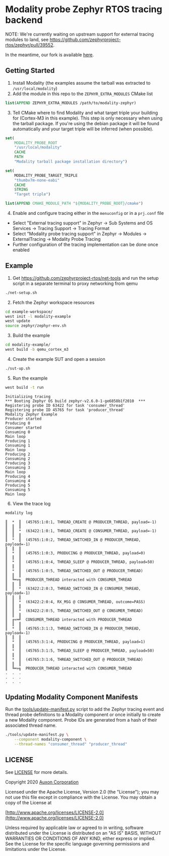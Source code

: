 # Modality probe Zephyr RTOS tracing backend

NOTE: We're currently waiting on upstream support for external tracing modules to land,
see https://github.com/zephyrproject-rtos/zephyr/pull/39552.

In the meantime, our fork is available [here](https://github.com/auxoncorp/zephyr/tree/add-external-tracing-support-v2.6.0).

## Getting Started

1. Install Modality (the examples assume the tarball was extracted to `/usr/local/modality`)
2. Add the module in this repo to the `ZEPHYR_EXTRA_MODULES` CMake list
  ```cmake
  list(APPEND ZEPHYR_EXTRA_MODULES /path/to/modality-zephyr)
  ```
3. Tell CMake where to find Modality and what target triple your building for (Cortex-M3 in this example).
   This step is only necessary when using the tarball package. If you're using the debian package it
   will be found automatically and your target triple will be inferred (when possible).
  ```cmake
  set(
      MODALITY_PROBE_ROOT
      "/usr/local/modality"
      CACHE
      PATH
      "Modality tarball package installation directory")

  set(
      MODALITY_PROBE_TARGET_TRIPLE
      "thumbv7m-none-eabi"
      CACHE
      STRING
      "Target triple")

  list(APPEND CMAKE_MODULE_PATH "${MODALITY_PROBE_ROOT}/cmake")
  ```
4. Enable and configure tracing either in the `menuconfig` or in a `prj.conf` file
  * Select "External tracing support" in Zephyr → Sub Systems and OS Services → Tracing Support → Tracing Format
  * Select "Modality probe tracing support" in Zephyr → Modules → ExternalTracing → Modality Probe Tracing
  * Further configuration of the tracing implementation can be done once enabled

## Example

1. Get https://github.com/zephyrproject-rtos/net-tools and run the setup script in a separate terminal to proxy networking from qemu
```bash
./net-setup.sh
```
2. Fetch the Zephyr workspace resources
  ```bash
  cd example-workspace/
  west init -l modality-example
  west update
  source zephyr/zephyr-env.sh
  ```
3. Build the example
  ```bash
  cd modality-example/
  west build -b qemu_cortex_m3
  ```
4. Create the example SUT and open a session
  ```bash
  ./sut-up.sh
  ```
5. Run the example
  ```bash
  west build -t run
  ```
  ```text
  Initializing tracing
  *** Booting Zephyr OS build zephyr-v2.6.0-1-ge6858b1f2010  ***
  Registering probe ID 63422 for task 'consumer_thread'
  Registering probe ID 45765 for task 'producer_thread'
  Modality Zephyr Example
  Producer started
  Producing 0
  Consumer started
  Consuming 0
  Main loop
  Producing 1
  Consuming 1
  Main loop
  Producing 2
  Consuming 2
  Producing 3
  Consuming 3
  Main loop
  Producing 4
  Consuming 4
  Producing 5
  Consuming 5
  Main loop
  ```
6. View the trace log
  ```bash
  modality log
  ```
  ```text
  ║  *  ║  (45765:1:0:1, THREAD_CREATE @ PRODUCER_THREAD, payload=-1)
  ║  ║  ║
  ║  ║  *  (63422:1:0:1, THREAD_CREATE @ CONSUMER_THREAD, payload=-1)
  ║  ║  ║
  ║  *  ║  (45765:1:0:2, THREAD_SWITCHED_IN @ PRODUCER_THREAD, payload=-1)
  ║  ║  ║
  ║  *  ║  (45765:1:0:3, PRODUCING @ PRODUCER_THREAD, payload=0)
  ║  ║  ║
  ║  *  ║  (45765:1:0:4, THREAD_SLEEP @ PRODUCER_THREAD, payload=50)
  ║  ║  ║
  ║  *  ║  (45765:1:0:5, THREAD_SWITCHED_OUT @ PRODUCER_THREAD)
  ║  ║  ║
  ║  ╚═»╗  PRODUCER_THREAD interacted with CONSUMER_THREAD
  ║  ║  ║
  ║  ║  *  (63422:2:0:3, THREAD_SWITCHED_IN @ CONSUMER_THREAD, payload=-1)
  ║  ║  ║
  ║  ║  *  (63422:2:0:4, RX_MSG @ CONSUMER_THREAD, outcome=PASS)
  ║  ║  ║
  ║  ║  *  (63422:2:0:5, THREAD_SWITCHED_OUT @ CONSUMER_THREAD)
  ║  ║  ║
  ║  ╔«═╝  CONSUMER_THREAD interacted with PRODUCER_THREAD
  ║  ║  ║
  ║  *  ║  (45765:3:1:3, THREAD_SWITCHED_IN @ PRODUCER_THREAD, payload=-1)
  ║  ║  ║
  ║  *  ║  (45765:3:1:4, PRODUCING @ PRODUCER_THREAD, payload=1)
  ║  ║  ║
  ║  *  ║  (45765:3:1:5, THREAD_SLEEP @ PRODUCER_THREAD, payload=50)
  ║  ║  ║
  ║  *  ║  (45765:3:1:6, THREAD_SWITCHED_OUT @ PRODUCER_THREAD)
  ║  ║  ║
  ║  ╚═»╗  PRODUCER_THREAD interacted with CONSUMER_THREAD
  .  .  .
  .  .  .
  .  .  .
  ```

## Updating Modality Component Manifests

Run the [tools/update-manifest.py](tools/update-manifest.py) script to
add the Zephyr tracing event and thread probe definitions to a Modality component
or once initially to create a new Modality component.
Probe IDs are generated from a hash of their associated thread name.

```bash
./tools/update-manifest.py \
    --component modality-component \
    --thread-names "consumer_thread" "producer_thread"
```

## LICENSE

See [LICENSE](./LICENSE) for more details.

Copyright 2020 [Auxon Corporation](https://auxon.io)

Licensed under the Apache License, Version 2.0 (the "License");
you may not use this file except in compliance with the License.
You may obtain a copy of the License at

[http://www.apache.org/licenses/LICENSE-2.0](http://www.apache.org/licenses/LICENSE-2.0)

Unless required by applicable law or agreed to in writing, software
distributed under the License is distributed on an "AS IS" BASIS,
WITHOUT WARRANTIES OR CONDITIONS OF ANY KIND, either express or implied.
See the License for the specific language governing permissions and
limitations under the License.
